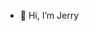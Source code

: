 - 👋 Hi, I’m Jerry


<!---
Jerrytsh/Jerrytsh is a ✨ special ✨ repository because its `README.md` (this file) appears on your GitHub profile.
You can click the Preview link to take a look at your changes.
--->
